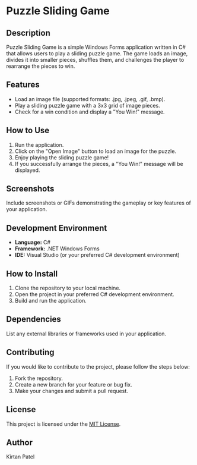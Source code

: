 # Puzzle Sliding Game

## Description

Puzzle Sliding Game is a simple Windows Forms application written in C# that allows users to play a sliding puzzle game. The game loads an image, divides it into smaller pieces, shuffles them, and challenges the player to rearrange the pieces to win.

## Features

- Load an image file (supported formats: .jpg, .jpeg, .gif, .bmp).
- Play a sliding puzzle game with a 3x3 grid of image pieces.
- Check for a win condition and display a "You Win!" message.

## How to Use

1. Run the application.
2. Click on the "Open Image" button to load an image for the puzzle.
3. Enjoy playing the sliding puzzle game!
4. If you successfully arrange the pieces, a "You Win!" message will be displayed.

## Screenshots

Include screenshots or GIFs demonstrating the gameplay or key features of your application.

## Development Environment

- **Language:** C#
- **Framework:** .NET Windows Forms
- **IDE:** Visual Studio (or your preferred C# development environment)

## How to Install

1. Clone the repository to your local machine.
2. Open the project in your preferred C# development environment.
3. Build and run the application.

## Dependencies

List any external libraries or frameworks used in your application.

## Contributing

If you would like to contribute to the project, please follow the steps below:

1. Fork the repository.
2. Create a new branch for your feature or bug fix.
3. Make your changes and submit a pull request.

## License

This project is licensed under the [MIT License](LICENSE.md).

## Author

Kirtan Patel
